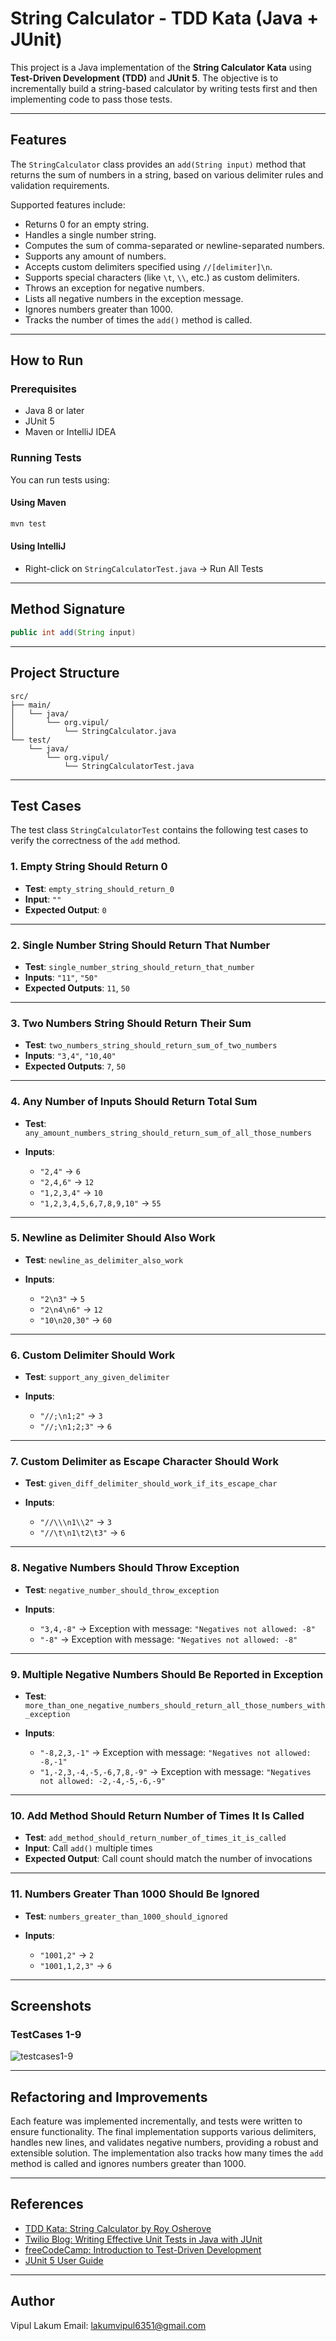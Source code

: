 # String Calculator - TDD Kata (Java + JUnit)

This project is a Java implementation of the **String Calculator Kata** using **Test-Driven Development (TDD)** and **JUnit 5**. The objective is to incrementally build a string-based calculator by writing tests first and then implementing code to pass those tests.

---

## Features

The `StringCalculator` class provides an `add(String input)` method that returns the sum of numbers in a string, based on various delimiter rules and validation requirements.

Supported features include:

* Returns 0 for an empty string.
* Handles a single number string.
* Computes the sum of comma-separated or newline-separated numbers.
* Supports any amount of numbers.
* Accepts custom delimiters specified using `//[delimiter]\n`.
* Supports special characters (like `\t`, `\\`, etc.) as custom delimiters.
* Throws an exception for negative numbers.
* Lists all negative numbers in the exception message.
* Ignores numbers greater than 1000.
* Tracks the number of times the `add()` method is called.

---

## How to Run

### Prerequisites

* Java 8 or later
* JUnit 5
* Maven or IntelliJ IDEA

### Running Tests

You can run tests using:

#### Using Maven

```bash
mvn test
```

#### Using IntelliJ

* Right-click on `StringCalculatorTest.java` → Run All Tests

---

## Method Signature

```java
public int add(String input)
```

---

## Project Structure

```
src/
├── main/
│   └── java/
│       └── org.vipul/
│           └── StringCalculator.java
└── test/
    └── java/
        └── org.vipul/
            └── StringCalculatorTest.java
```

---

## Test Cases

The test class `StringCalculatorTest` contains the following test cases to verify the correctness of the `add` method.

### 1. Empty String Should Return 0

* **Test**: `empty_string_should_return_0`
* **Input**: `""`
* **Expected Output**: `0`

---

### 2. Single Number String Should Return That Number

* **Test**: `single_number_string_should_return_that_number`
* **Inputs**: `"11"`, `"50"`
* **Expected Outputs**: `11`, `50`

---

### 3. Two Numbers String Should Return Their Sum

* **Test**: `two_numbers_string_should_return_sum_of_two_numbers`
* **Inputs**: `"3,4"`, `"10,40"`
* **Expected Outputs**: `7`, `50`

---

### 4. Any Number of Inputs Should Return Total Sum

* **Test**: `any_amount_numbers_string_should_return_sum_of_all_those_numbers`
* **Inputs**:

    * `"2,4"` → `6`
    * `"2,4,6"` → `12`
    * `"1,2,3,4"` → `10`
    * `"1,2,3,4,5,6,7,8,9,10"` → `55`

---

### 5. Newline as Delimiter Should Also Work

* **Test**: `newline_as_delimiter_also_work`
* **Inputs**:

    * `"2\n3"` → `5`
    * `"2\n4\n6"` → `12`
    * `"10\n20,30"` → `60`

---

### 6. Custom Delimiter Should Work

* **Test**: `support_any_given_delimiter`
* **Inputs**:

    * `"//;\n1;2"` → `3`
    * `"//;\n1;2;3"` → `6`

---

### 7. Custom Delimiter as Escape Character Should Work

* **Test**: `given_diff_delimiter_should_work_if_its_escape_char`
* **Inputs**:

    * `"//\\\n1\\2"` → `3`
    * `"//\t\n1\t2\t3"` → `6`

---

### 8. Negative Numbers Should Throw Exception

* **Test**: `negative_number_should_throw_exception`
* **Inputs**:

    * `"3,4,-8"` → Exception with message: `"Negatives not allowed: -8"`
    * `"-8"` → Exception with message: `"Negatives not allowed: -8"`

---

### 9. Multiple Negative Numbers Should Be Reported in Exception

* **Test**: `more_than_one_negative_numbers_should_return_all_those_numbers_with_exception`
* **Inputs**:

    * `"-8,2,3,-1"` → Exception with message: `"Negatives not allowed: -8,-1"`
    * `"1,-2,3,-4,-5,-6,7,8,-9"` → Exception with message: `"Negatives not allowed: -2,-4,-5,-6,-9"`

---

### 10. Add Method Should Return Number of Times It Is Called

* **Test**: `add_method_should_return_number_of_times_it_is_called`
* **Input**: Call `add()` multiple times
* **Expected Output**: Call count should match the number of invocations

---

### 11. Numbers Greater Than 1000 Should Be Ignored

* **Test**: `numbers_greater_than_1000_should_ignored`
* **Inputs**:

    * `"1001,2"` → `2`
    * `"1001,1,2,3"` → `6`

---

## Screenshots

### TestCases 1-9

![testcases1-9](./assets/tc1to11.png)

---

## Refactoring and Improvements

Each feature was implemented incrementally, and tests were written to ensure functionality. The final implementation supports various delimiters, handles new lines, and validates negative numbers, providing a robust and extensible solution. The implementation also tracks how many times the `add` method is called and ignores numbers greater than 1000.

---

## References

* [TDD Kata: String Calculator by Roy Osherove](http://osherove.com/tdd-kata-1)
* [Twilio Blog: Writing Effective Unit Tests in Java with JUnit](https://www.twilio.com/en-us/blog/developers/community/java-junit-effective-unit-tests)
* [freeCodeCamp: Introduction to Test-Driven Development](https://www.freecodecamp.org/news/an-introduction-to-test-driven-development-c4de6dce5c/)
* [JUnit 5 User Guide](https://junit.org/junit5/docs/current/user-guide/)

---

## Author

Vipul Lakum
Email: [lakumvipul6351@gmail.com](mailto:lakumvipul6351@gmail.com)
